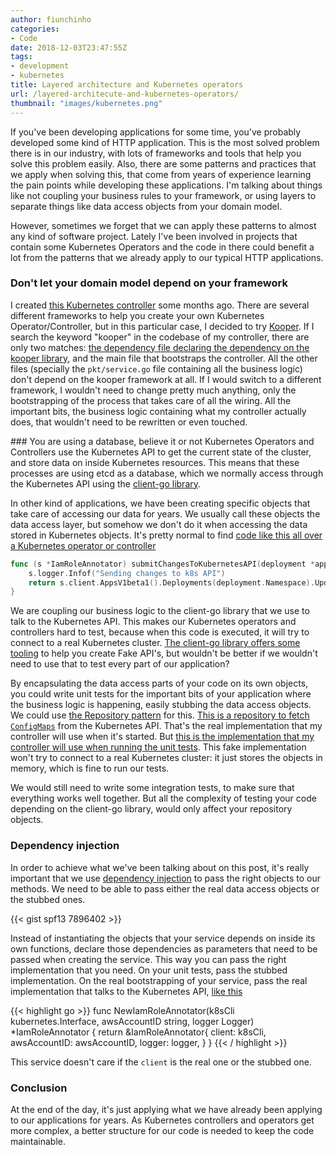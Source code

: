 ```yaml
---
author: fiunchinho
categories:
- Code
date: 2018-12-03T23:47:55Z
tags:
- development
- kubernetes
title: Layered architecture and Kubernetes operators
url: /layered-architecute-and-kubernetes-operators/
thumbnail: "images/kubernetes.png"
---
```


If you've been developing applications for some time, you've probably developed some kind of HTTP application.
This is the most solved problem there is in our industry, with lots of frameworks and tools that help you solve this problem easily.
Also, there are some patterns and practices that we apply when solving this, that come from years of experience learning the pain points while developing these applications.
I'm talking about things like not coupling your business rules to your framework, or using layers to separate things like data access objects from your domain model.

However, sometimes we forget that we can apply these patterns to almost any kind of software project.
Lately I've been involved in projects that contain some Kubernetes Operators and the code in there could benefit a lot from the patterns that we already apply to our typical HTTP applications.

### Don't let your domain model depend on your framework
I created [this Kubernetes controller](https://github.com/fiunchinho/iam-role-annotator) some months ago.
There are several different frameworks to help you create your own Kubernetes Operator/Controller, but in this particular case, I decided to try [Kooper](https://github.com/spotahome/kooper).
If I search the keyword "kooper" in the codebase of my controller, there are only two matches: [the dependency file declaring the dependency on the kooper library](https://github.com/fiunchinho/iam-role-annotator/blob/master/Gopkg.toml#L17-L19), and the main file that bootstraps the controller.
All the other files (specially the `pkt/service.go` file containing all the business logic) don't depend on the kooper framework at all.
If I would switch to a different framework, I wouldn't need to change pretty much anything, only the bootstrapping of the process that takes care of all the wiring.
All the important bits, the business logic containing what my controller actually does, that wouldn't need to be rewritten or even touched.


### You are using a database, believe it or not
Kubernetes Operators and Controllers use the Kubernetes API to get the current state of the cluster, and store data on inside Kubernetes resources.
This means that these processes are using etcd as a database, which we normally access through the Kubernetes API using the [client-go library](https://github.com/kubernetes/client-go).

In other kind of applications, we have been creating specific objects that take care of accessing our data for years.
We usually call these objects the data access layer, but somehow we don't do it when accessing the data stored in Kubernetes objects.
It's pretty normal to find [code like this all over a Kubernetes operator or controller](https://github.com/fiunchinho/iam-role-annotator/blob/5d56a9b2801064d4d1d71f5d47cf8b496a4b37de/pkg/service.go#L73-L77)

```go
func (s *IamRoleAnnotator) submitChangesToKubernetesAPI(deployment *appsv1beta1.Deployment) (*appsv1beta1.Deployment, error) {
	s.logger.Infof("Sending changes to k8s API")
	return s.client.AppsV1beta1().Deployments(deployment.Namespace).Update(deployment)
}
```

We are coupling our business logic to the client-go library that we use to talk to the Kubernetes API.
This makes our Kubernetes operators and controllers hard to test, because when this code is executed, it will try to connect to a real Kubernetes cluster.
[The client-go library offers some tooling](https://godoc.org/k8s.io/client-go/kubernetes/fake) to help you create Fake API's, but wouldn't be better if we wouldn't need to use that to test every part of our application?

By encapsulating the data access parts of your code on its own objects, you could write unit tests for the important bits of your application where the business logic is happening, easily stubbing the data access objects.
We could use [the Repository pattern](https://martinfowler.com/eaaCatalog/repository.html) for this.
[This is a repository to fetch `ConfigMaps`](https://github.com/fiunchinho/dmz-controller/blob/master/repository/configmap.go) from the Kubernetes API. That's the real implementation that my controller will use when it's started.
But [this is the implementation that my controller will use when running the unit tests](https://github.com/fiunchinho/dmz-controller/blob/master/repository/fake_configmap.go).
This fake implementation won't try to connect to a real Kubernetes cluster: it just stores the objects in memory, which is fine to run our tests.

We would still need to write some integration tests, to make sure that everything works well together. But all the complexity of testing your code depending on the client-go library, would only affect your repository objects.

### Dependency injection
In order to achieve what we've been talking about on this post, it's really important that we use [dependency injection](https://martinfowler.com/articles/injection.html) to pass the right objects to our methods.
We need to be able to pass either the real data access objects or the stubbed ones.

{{< gist spf13 7896402 >}}

Instead of instantiating the objects that your service depends on inside its own functions, declare those dependencies as parameters that need to be passed when creating the service.
This way you can pass the right implementation that you need. On your unit tests, pass the stubbed implementation. On the real bootstrapping of your service, pass the real implementation that talks to the Kubernetes API, [like this](https://github.com/fiunchinho/iam-role-annotator/blob/5d56a9b2801064d4d1d71f5d47cf8b496a4b37de/pkg/service.go#L27-L34)

{{< highlight go >}}
func NewIamRoleAnnotator(k8sCli kubernetes.Interface, awsAccountID string, logger Logger) *IamRoleAnnotator {
	return &IamRoleAnnotator{
		client:       k8sCli,
		awsAccountID: awsAccountID,
		logger:       logger,
	}
}
{{< / highlight >}}

This service doesn't care if the `client` is the real one or the stubbed one.

### Conclusion
At the end of the day, it's just applying what we have already been applying to our applications for years. As Kubernetes controllers and operators get more complex, a better structure for our code is needed to keep the code maintainable.